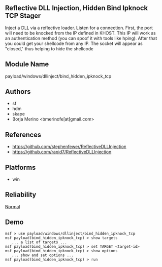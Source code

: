 ## Reflective DLL Injection, Hidden Bind Ipknock TCP Stager

Inject a DLL via a reflective loader. Listen for a 
connection. First, the port will need to be knocked from the 
IP defined in KHOST. This IP will work as an authentication 
method (you can spoof it with tools like hping). After that 
you could get your shellcode from any IP. The socket will 
appear as "closed," thus helping to hide the shellcode


## Module Name
payload/windows/dllinject/bind_hidden_ipknock_tcp

## Authors
* sf
* hdm
* skape
* Borja Merino <bmerinofe[at]gmail.com>


## References
* https://github.com/stephenfewer/ReflectiveDLLInjection
* https://github.com/rapid7/ReflectiveDLLInjection




## Platforms
* win

## Reliability
[Normal](https://github.com/rapid7/metasploit-framework/wiki/Exploit-Ranking)

## Demo

```
msf > use payload/windows/dllinject/bind_hidden_ipknock_tcp
msf payload(bind_hidden_ipknock_tcp) > show targets
   ... a list of targets ...
msf payload(bind_hidden_ipknock_tcp) > set TARGET <target-id>
msf payload(bind_hidden_ipknock_tcp) > show options
   ... show and set options ...
msf payload(bind_hidden_ipknock_tcp) > run
```
    
    